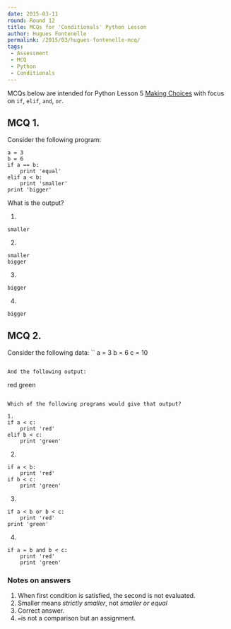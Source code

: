 ```yaml
---
date: 2015-03-11
round: Round 12
title: MCQs for 'Conditionals' Python Lesson
author: Hugues Fontenelle
permalink: /2015/03/hugues-fontenelle-mcq/
tags:
 - Assessment
 - MCQ
 - Python
 - Conditionals
---
```


MCQs below are intended for Python Lesson 5 [Making Choices](http://swcarpentry.github.io/python-novice-inflammation/05-cond.html) with focus on `if`, `elif`, `and`, `or`.


## MCQ 1.

Consider the following program:
```
a = 3
b = 6
if a == b:
	print 'equal'
elif a < b:
	print 'smaller'
print 'bigger'
```

What is the output?

1.
```
smaller
```
2.
```
smaller
bigger
```
3.
```
bigger
```
4.
```
bigger
```



## MCQ 2.

Consider the following data:
``
a = 3
b = 6
c = 10  
```

And the following output:
```
red
green
```

Which of the following programs would give that output?

1.
if a < c:
    print 'red'
elif b < c:
    print 'green'   
```
2.
```
if a < b:
    print 'red'
if b < c:
    print 'green'
```
3.
```
if a < b or b < c:
    print 'red'
print 'green'
```
4.
```
if a = b and b < c:
    print 'red'
    print 'green'
```


### Notes on answers 

1. When first condition is satisfied, the second is not evaluated.
2. Smaller means _strictly smaller_, not _smaller or equal_
3. Correct answer.
4. `=`is not a comparison but an assignment.

